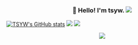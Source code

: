 <h3 align="center">👋 Hello! I'm tsyw. <img src="https://visitor-badge.glitch.me/badge?page_id=tsyw" /> </h3> 

<!---
tsyw/tsyw is a ✨ special ✨ repository because its `README.md` (this file) appears on your GitHub profile.
You can click the Preview link to take a look at your changes.
--->

[![TSYW's GitHub stats](https://github-readme-stats.vercel.app/api?username=tsyw)](https://github.com/tsyw/github-readme-stats)
<img src="https://github-readme-streak-stats.herokuapp.com/?user=tsyw" /> </div>
<img src="https://github-profile-trophy.vercel.app/?username=tsyw&column=-1" /> </div>
<div align="center"> <img src="https://activity-graph.herokuapp.com/graph?username=tsyw&theme=github-light" /> </div>

